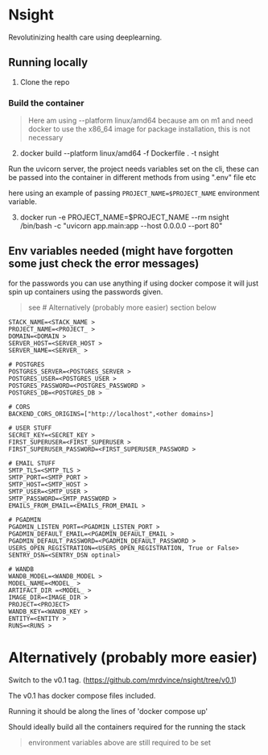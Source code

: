 # Nsight

Revolutinizing health care using deeplearning.

## Running locally

1. Clone the repo

### Build the container

> Here am using --platform linux/amd64 because am on m1 and need docker to use the x86_64 image for package installation, this is not necessary

2. docker build --platform linux/amd64 -f Dockerfile . -t nsight

Run the uvicorn server,
the project needs variables set on the cli, these can be passed into the container in different methods from using ".env" file etc

here using an example of passing `PROJECT_NAME=$PROJECT_NAME` environment variable.

3. docker run -e PROJECT_NAME=$PROJECT_NAME --rm nsight /bin/bash -c "uvicorn app.main:app --host 0.0.0.0 --port 80"

## Env variables needed (might have forgotten some just check the error messages)

for the passwords you can use anything if using docker compose it will just spin up containers using the passwords given.

> see # Alternatively (probably more easier) section below

```
STACK_NAME=<STACK_NAME >
PROJECT_NAME=<PROJECT_ >
DOMAIN=<DOMAIN >
SERVER_HOST=<SERVER_HOST >
SERVER_NAME=<SERVER_ >

# POSTGRES
POSTGRES_SERVER=<POSTGRES_SERVER >
POSTGRES_USER=<POSTGRES_USER >
POSTGRES_PASSWORD=<POSTGRES_PASSWORD >
POSTGRES_DB=<POSTGRES_DB >

# CORS
BACKEND_CORS_ORIGINS=["http://localhost",<other domains>]

# USER STUFF
SECRET_KEY=<SECRET_KEY >
FIRST_SUPERUSER=<FIRST_SUPERUSER >
FIRST_SUPERUSER_PASSWORD=<FIRST_SUPERUSER_PASSWORD >

# EMAIL STUFF
SMTP_TLS=<SMTP_TLS >
SMTP_PORT=<SMTP_PORT >
SMTP_HOST=<SMTP_HOST >
SMTP_USER=<SMTP_USER >
SMTP_PASSWORD=<SMTP_PASSWORD >
EMAILS_FROM_EMAIL=<EMAILS_FROM_EMAIL >

# PGADMIN
PGADMIN_LISTEN_PORT=<PGADMIN_LISTEN_PORT >
PGADMIN_DEFAULT_EMAIL=<PGADMIN_DEFAULT_EMAIL >
PGADMIN_DEFAULT_PASSWORD=<PGADMIN_DEFAULT_PASSWORD >
USERS_OPEN_REGISTRATION=<USERS_OPEN_REGISTRATION, True or False>
SENTRY_DSN=<SENTRY_DSN optinal>

# WANDB
WANDB_MODEL=<WANDB_MODEL >
MODEL_NAME=<MODEL_ >
ARTIFACT_DIR =<MODEL_ >
IMAGE_DIR=<IMAGE_DIR >
PROJECT=<PROJECT>
WANDB_KEY=<WANDB_KEY >
ENTITY=<ENTITY >
RUNS=<RUNS >
```

# Alternatively (probably more easier)

Switch to the v0.1 tag. (https://github.com/mrdvince/nsight/tree/v0.1)

The v0.1 has docker compose files included.

Running it should be along the lines of 'docker compose up'

Should ideally build all the containers required for the running the stack

> environment variables above are still required to be set
